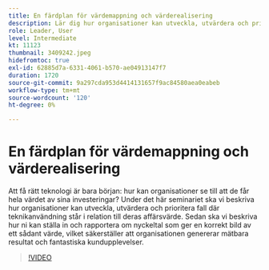 ```yaml
---
title: En färdplan för värdemappning och värderealisering
description: Lär dig hur organisationer kan utveckla, utvärdera och prioritera fall av teknikanvändning i förhållande till deras affärsvärde, ställa in och rapportera nyckeltal som säkerställer att organisationen genererar mätbara resultat och fantastiska kundupplevelser.
role: Leader, User
level: Intermediate
kt: 11123
thumbnail: 3409242.jpeg
hidefromtoc: true
exl-id: 62885d7a-6331-4061-b570-ae04913147f7
duration: 1720
source-git-commit: 9a297cda953d4414131657f9ac84580aea0eabeb
workflow-type: tm+mt
source-wordcount: '120'
ht-degree: 0%

---
```


# En färdplan för värdemappning och värderealisering

Att få rätt teknologi är bara början: hur kan organisationer se till att de får hela värdet av sina investeringar? Under det här seminariet ska vi beskriva hur organisationer kan utveckla, utvärdera och prioritera fall där teknikanvändning står i relation till deras affärsvärde. Sedan ska vi beskriva hur ni kan ställa in och rapportera om nyckeltal som ger en korrekt bild av ett sådant värde, vilket säkerställer att organisationen genererar mätbara resultat och fantastiska kundupplevelser.

>[!VIDEO](https://video.tv.adobe.com/v/3409242/?quality=12&learn=on)
